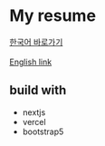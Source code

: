 # My resume

<a href="https://resume.amateurtoss.info" target="_blank" rel="noreferrer">
    한국어 바로가기
</a>
<br/>
<br />
<a href="https://resume.amateurtoss.info/en-US" target="_blank" rel="noreferrer">
    English link
</a>

## build with

* nextjs
* vercel
* bootstrap5
